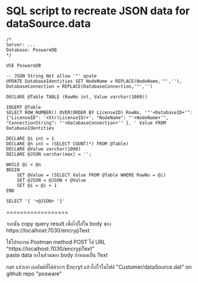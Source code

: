 
# SQL script to recreate JSON data for dataSource.data


````
/*
Server: ...
Database: PoswareDB
*/

USE PoswareDB

-- JSON String Not allow '"' qoute
UPDATE DatabaseIdentities SET NodeName = REPLACE(NodeName,'"',''),  DatabaseConnection = REPLACE(DatabaseConnection,'"','')

DECLARE @Table TABLE (RowNo int, Value varchar(1000))

INSERT @Table
SELECT ROW_NUMBER() OVER(ORDER BY LicenseID) RowNo, '"'+DatabaseID+'": {"LicenseID": '+Str(LicenseID)+', "NodeName": "'+NodeName+'", "ConnectionString": "'+DatabaseConnection+'" }, ' Value FROM DatabaseIdentities

DECLARE @i int = 1
DECLARE @n int = (SELECT COUNT(*) FROM @Table)
DECLARE @Value varchar(1000)
DECLARE @JSON varchar(max) = '';

WHILE @i < @n 
BEGIN
	SET @Value = (SELECT Value FROM @Table WHERE RowNo = @i)
	SET @JSON = @JSON + @Value
	SET @i = @i + 1
END

SELECT '{ '+@JSON+ '}' 
````



================== <br>

จากนั้น copy query result เพื่อไปใส่ใน body ของ https://localhost:7030/encrypText <br>
 
ใช้โปรแกรม Postman method POST ใส่ URL  "https://localhost:7030/encrypText" <br>
paste data  ลงในส่วนของ body กำหนดเป็น Text <br>

run แล้วเอา ผลลัพธ์ที่ได้ทำการ Encryt แล้วไปไว้ในไฟล์ "Customer/dataSource.dat" on github repo "posware" <br>
 
